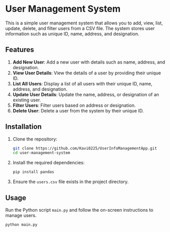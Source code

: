 # User Management System

This is a simple user management system that allows you to add, view, list, update, delete, and filter users from a CSV file. The system stores user information such as unique ID, name, address, and designation.

## Features

1. **Add New User**: Add a new user with details such as name, address, and designation.
2. **View User Details**: View the details of a user by providing their unique ID.
3. **List All Users**: Display a list of all users with their unique ID, name, address, and designation.
4. **Update User Details**: Update the name, address, or designation of an existing user.
5. **Filter Users**: Filter users based on address or designation.
6. **Delete User**: Delete a user from the system by their unique ID.

## Installation

1. Clone the repository:
    ```bash
    git clone https://github.com/Kavi0225/UserInfoManagementApp.git
    cd user-management-system
    ```

2. Install the required dependencies:
    ```bash
    pip install pandas
    ```

3. Ensure the `users.csv` file exists in the project directory.

## Usage

Run the Python script `main.py` and follow the on-screen instructions to manage users.

```bash
python main.py
